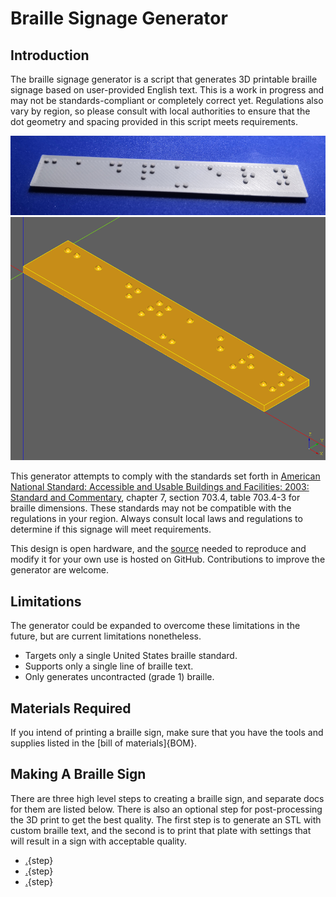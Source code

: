 # Braille Signage Generator

## Introduction

The braille signage generator is a script that generates 3D printable braille signage based on user-provided English text. This is a work in progress and may not be standards-compliant or completely correct yet. Regulations also vary by region, so please consult with local authorities to ensure that the dot geometry and spacing provided in this script meets requirements.

![Finished braille sign](images/braille_sign_generator_finished_product.png)
![Braille generator example rendering](images/braille_signage_generator.png)

This generator attempts to comply with the standards set forth in [American National Standard: Accessible and Usable Buildings and Facilities: 2003: Standard and Commentary](https://bellevuewa.gov/sites/default/files/media/pdf_document/codes_2009ICC_A117.1_read-only.pdf), chapter 7, section 703.4, table 703.4-3 for braille dimensions. These standards may not be compatible with the regulations in your region. Always consult local laws and regulations to determine if this signage will meet requirements.

This design is open hardware, and the [source](https://github.com/7B-Things/braille-signage-generator) needed to reproduce and modify it for your own use is hosted on GitHub. Contributions to improve the generator are welcome.

## Limitations

The generator could be expanded to overcome these limitations in the future, but are current limitations nonetheless.

* Targets only a single United States braille standard.
* Supports only a single line of braille text.
* Only generates uncontracted (grade 1) braille.


## Materials Required

If you intend of printing a braille sign, make sure that you have the tools and supplies listed in the [bill of materials]{BOM}.

## Making A Braille Sign

There are three high level steps to creating a braille sign, and separate docs for them are listed below. There is also an optional step for post-processing the 3D print to get the best quality. The first step is to generate an STL with custom braille text, and the second is to print that plate with settings that will result in a sign with acceptable quality.

* [.](generate.md){step}
* [.](print.md){step}
* [.](post_processing.md){step}
